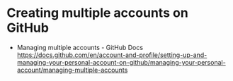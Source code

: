 # Creating multiple accounts on GitHub

* Managing multiple accounts - GitHub Docs  
  <https://docs.github.com/en/account-and-profile/setting-up-and-managing-your-personal-account-on-github/managing-your-personal-account/managing-multiple-accounts>
